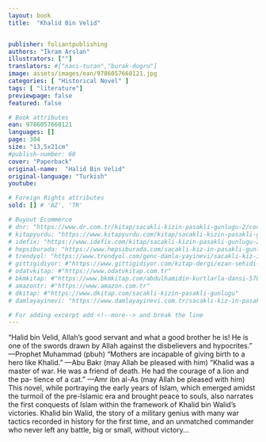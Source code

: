 ```yaml
---
layout: book
title:  "Khalid Bin Velid"


publisher: foliantpublishing
authors: "İkram Arslan"
illustrators: [""]
translators: #["naci-turan","burak-dogru"]
image: assets/images/ean/9786057660121.jpg
categories: [ "Historical Novel" ]
tags: [ "literature"]
previewpage: false
featured: false

# Book attributes
ean: 9786057660121
languages: []
page: 304
size: "13,5x21cm"
#publish-number: 60
cover: "Paperback"
original-name:  "Halid Bin Velid"
original-language: "Turkish"
youtube:

# Foreign Rights attributes
sold: [] # 'AZ', 'TR'

# Buyout Ecommerce
# dnr: "https://www.dr.com.tr/kitap/sacakli-kizin-pasakli-gunlugu-2/cocuk-ve-genclik/genclik-10-yas/roman-oyku/urunno=0001893059001"
# kitapyurdu: "https://www.kitapyurdu.com/kitap/sacakli-kizin-pasakli-gunlugu-2-/560122.html&filter_name=Sa%C3%A7akl%C4%B1+K%C4%B1z%27%C4%B1n+Pasakl%C4%B1+G%C3%BCnl%C3%BC%C4%9F%C3%BC+2"
# idefix: "https://www.idefix.com/kitap/sacakli-kizin-pasakli-gunlugu-2/cocuk-ve-genclik/genclik-10-yas/roman-oyku/urunno=0001893059001"
# hepsiburada: "https://www.hepsiburada.com/sacakli-kiz-in-pasakli-gunlugu-2-damla-yayinevi-p-HBV000012ER86"
# trendyol: "https://www.trendyol.com/genc-damla-yayinevi/sacakli-kiz-in-pasakli-gunlugu-2-p-54825777"
# gittigidiyor: #"https://www.gittigidiyor.com/kitap-dergi/ezan-sehidi-adnan-menderes_pdp_732728793"
# odatvkitap: #"https://www.odatvkitap.com.tr"
# bkmkitap: #"https://www.bkmkitap.com/abdulhamidin-kurtlarla-dansi-578226"
# amazontr: #"https://www.amazon.com.tr"
# dkitap: #"https://www.dkitap.com/sacakli-kizin-pasakli-gunlugu"
# damlayayinevi: "https://www.damlayayinevi.com.tr/sacakli-kiz-in-pasakli-gunlugu-2-bu-iste-bi-terslik-var"

# For adding excerpt add <!--more--> and break the line
---
```

“Halid bin Velid, Allah’s good servant and what a
good brother he is! He is one of the swords drawn
by Allah against the disbelievers and hypocrites.”
—Prophet Muhammad (pbuh)
“Mothers are incapable of giving birth to a hero
like Khalid.”
—Abu Bakr (may Allah be pleased with him)
“Khalid was a master of war. He was a friend of
death. He had the courage of a lion and the pa-
tience of a cat.”
—Amr ibn al-As (may Allah be pleased with him)
This novel, while portraying the early years of
Islam, which emerged amidst the turmoil of the
pre-Islamic era and brought peace to souls, also
narrates the first conquests of Islam within the
framework of Khalid bin Walid’s victories. Khalid
bin Walid, the story of a military genius with many
war tactics recorded in history for the first time,
and an unmatched commander who never left any
battle, big or small, without victory...
<!--more--> 

